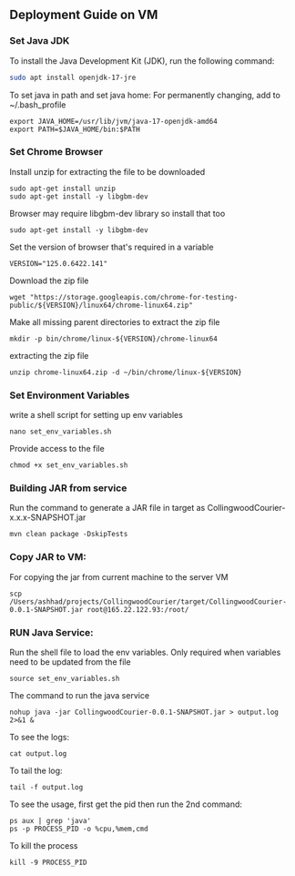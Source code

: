 
## Deployment Guide on VM

### Set Java JDK
To install the Java Development Kit (JDK), run the following command:
```sh
sudo apt install openjdk-17-jre
```
To set java in path and set java home:
For permanently changing, add to ~/.bash_profile
```
export JAVA_HOME=/usr/lib/jvm/java-17-openjdk-amd64
export PATH=$JAVA_HOME/bin:$PATH
```


### Set Chrome Browser
Install unzip for extracting the file to be downloaded
```
sudo apt-get install unzip
sudo apt-get install -y libgbm-dev
```

Browser may require libgbm-dev library so install that too
```
sudo apt-get install -y libgbm-dev
```

Set the version of browser that's required in a variable
```
VERSION="125.0.6422.141"
```
Download the zip file
```
wget "https://storage.googleapis.com/chrome-for-testing-public/${VERSION}/linux64/chrome-linux64.zip"
```
Make all missing parent directories to extract the zip file
```
mkdir -p bin/chrome/linux-${VERSION}/chrome-linux64
```
extracting the zip file
```
unzip chrome-linux64.zip -d ~/bin/chrome/linux-${VERSION}
```

### Set Environment Variables
write a shell script for setting up env variables
```
nano set_env_variables.sh
```

Provide access to the file
```
chmod +x set_env_variables.sh
```

### Building JAR from service
Run the command to generate a JAR file in target as CollingwoodCourier-x.x.x-SNAPSHOT.jar
```
mvn clean package -DskipTests
```

### Copy JAR to VM:
For copying the jar from current machine to the server VM
```
scp /Users/ashhad/projects/CollingwoodCourier/target/CollingwoodCourier-0.0.1-SNAPSHOT.jar root@165.22.122.93:/root/
```

### RUN Java Service:
Run the shell file to load the env variables. Only required when variables need to be updated from the file
```
source set_env_variables.sh
```

The command to run the java service
```
nohup java -jar CollingwoodCourier-0.0.1-SNAPSHOT.jar > output.log 2>&1 &
```

To see the logs:
```
cat output.log
```
To tail the log:
```
tail -f output.log
```
To see the usage, first get the pid then run the 2nd command:
```
ps aux | grep 'java'
ps -p PROCESS_PID -o %cpu,%mem,cmd
```

To kill the process
```
kill -9 PROCESS_PID
```

